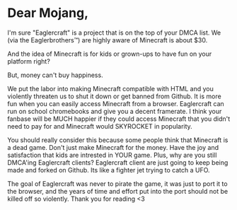# Dear Mojang,
I'm sure "Eaglercraft" is a project that is on the top of your DMCA list. We (via the Eaglerbrothers™) are highly aware of Minecraft is about $30. 


And the idea of Minecraft is for kids or grown-ups to have fun on your platform right? 


But, money can't buy happiness.


We put the labor into making Minecraft compatible with HTML and you violently threaten us to shut it down or get banned from Github.
It is more fun when you can easily access Minecraft from a browser. Eaglercraft can run on school chromebooks and give you a decent framerate.
I think your fanbase will be MUCH happier if they could access Minecraft that you didn't need to pay for and Minecraft would SKYROCKET in popularity.


You should really consider this because some people think that Minecraft is a dead game.
Don't just make Minecraft for the money. Have the joy and satisfaction that kids are intrested in YOUR game.
Plus, why are you still DMCA'ing Eaglercraft clients? Eaglercraft client are just going to keep being made and forked on Github. Its like a fighter jet trying to catch a UFO.


The goal of Eaglercraft was never to pirate the game, it was just to port it to the browser, and the years of time and effort put into the port should not be killed off so violently.
Thank you for reading <3
